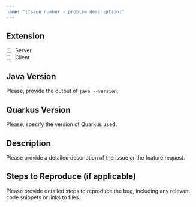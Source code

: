 ```yaml
---
name: "[Issue number - problem description]"
---
```


## Extension
- [ ] Server
- [ ] Client

## Java Version
Please, provide the output of `java --version`.

## Quarkus Version
Please, specify the version of Quarkus used.

## Description
Please provide a detailed description of the issue or the feature request.

## Steps to Reproduce (if applicable)
Please provide detailed steps to reproduce the bug, including any relevant code snippets or links to files.
